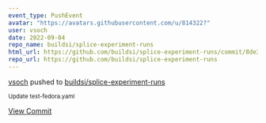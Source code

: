 ```yaml
---
event_type: PushEvent
avatar: "https://avatars.githubusercontent.com/u/814322?"
user: vsoch
date: 2022-09-04
repo_name: buildsi/splice-experiment-runs
html_url: https://github.com/buildsi/splice-experiment-runs/commit/8de3f09338200f68fe4428c0f05621daa22c2a44
repo_url: https://github.com/buildsi/splice-experiment-runs
---
```


<a href='https://github.com/vsoch' target='_blank'>vsoch</a> pushed to <a href='https://github.com/buildsi/splice-experiment-runs' target='_blank'>buildsi/splice-experiment-runs</a>

<small>Update test-fedora.yaml</small>

<a href='https://github.com/buildsi/splice-experiment-runs/commit/8de3f09338200f68fe4428c0f05621daa22c2a44' target='_blank'>View Commit</a>